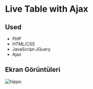 # Live Table with Ajax


## Used

- PHP
- HTML/CSS
- JavaScript-JQuery
- Ajax

  
## Ekran Görüntüleri

![hippo](https://i.imgur.com/BoTejNH.gif)

  
